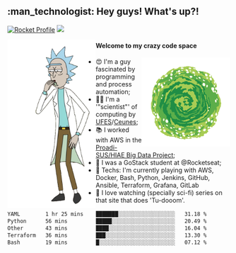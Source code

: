 
<h2> :man_technologist: Hey guys! What's up?!</h2>
                                                                         
[![Rocket Profile](https://img.shields.io/static/v1?label=Rocketseat&message=Profile&colorA=purple&color=black&logo=Rocket&logoColor=white)](https://app.rocketseat.com.br/me/elyabe)
<a href="https://www.linkedin.com/in/elyabe/"><img src="https://img.shields.io/badge/LinkedIn-informational?logo=linkedin"/></a>

<img align='left' src="https://raw.githubusercontent.com/Elyabe/Elyabe/master/images/rick-dancing.gif" width='200'>

                       
#### Welcome to my crazy code space 
<img align='right' src="https://raw.githubusercontent.com/Elyabe/elyabe/master/images/portal-3.gif" width='200'>

- :heart_eyes: I'm a guy fascinated by programming and process automation; 
- :office_worker: I'm a '"scientist"' of computing by [UFES](http://ufes.br)/[Ceunes](http://ceunes.ufes.br);
- :books: I worked with AWS in the [Proadi-SUS/HIAE Big Data Project](https://hospitais.proadi-sus.org.br/projetos/24/big-data);
- :rocket: I was a GoStack student at @Rocketseat;
- :green_heart: Techs: I'm currently playing with AWS, Docker, Bash, Python, Jenkins, GitHub, Ansible, Terraform, Grafana, GitLab
- :movie_camera: I love watching (specially sci-fi) series on that site that does 'Tu-dooom'.

<!--START_SECTION:waka-->
```text
YAML        1 hr 25 mins    ███████░░░░░░░░░░░░░░░░░░   31.18 % 
Python      56 mins         █████░░░░░░░░░░░░░░░░░░░░   20.49 % 
Other       43 mins         ████░░░░░░░░░░░░░░░░░░░░░   16.04 % 
Terraform   36 mins         ███░░░░░░░░░░░░░░░░░░░░░░   13.30 % 
Bash        19 mins         █░░░░░░░░░░░░░░░░░░░░░░░░   07.12 %
```
<!--END_SECTION:waka-->
